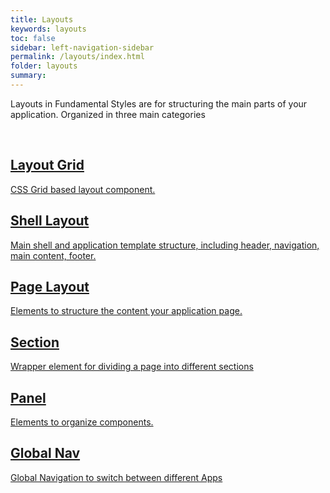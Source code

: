 ```yaml
---
title: Layouts
keywords: layouts
toc: false
sidebar: left-navigation-sidebar
permalink: /layouts/index.html
folder: layouts
summary:
---
```


Layouts in Fundamental Styles are for structuring the main parts of your application. Organized in three main categories


<br>

<div class="fd-layout-grid fd-layout-grid--col-2 docs-tiles">
    <a class="fd-tile" role="button" href="layout-grid.html">
        <div class="fd-tile__content">
             <h2 class="fd-tile__header">
                 Layout Grid
             </h2>
             <p class="fd-tile__description">
                CSS Grid based layout component.
             </p>
        </div>
    </a>
    <a class="fd-tile" role="button" href="shell-layout.html">
        <div class="fd-tile__content">
             <h2 class="fd-tile__header">
                 Shell Layout
             </h2>
             <p class="fd-tile__description">
                 Main shell and application template structure, including header, navigation, main content, footer.
             </p>
        </div>
    </a>
    <a class="fd-tile" role="button" href="page-layout.html">
        <div class="fd-tile__content">
             <h2 class="fd-tile__header">
                 Page Layout
             </h2>
             <p class="fd-tile__description">
                 Elements to structure the content your application page.
             </p>
        </div>
    </a>
    <a class="fd-tile" role="button" href="section.html">
        <div class="fd-tile__content">
             <h2 class="fd-tile__header">
                 Section
             </h2>
             <p class="fd-tile__description">
                 Wrapper element for dividing a page into different sections
             </p>
        </div>
    </a>
    <a class="fd-tile" role="button" href="panel.html">
        <div class="fd-tile__content">
             <h2 class="fd-tile__header">
                 Panel
             </h2>
             <p class="fd-tile__description">
                 Elements to organize components.
             </p>
        </div>
    </a>
    <a class="fd-tile" role="button" href="global-navigation.html">
        <div class="fd-tile__content">
             <h2 class="fd-tile__header">
                 Global Nav
             </h2>
             <p class="fd-tile__description">
                 Global Navigation to switch between different Apps
             </p>
        </div>
    </a>
</div>
